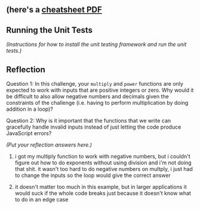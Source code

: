 ## (here's a [cheatsheet PDF](https://guides.github.com/pdfs/markdown-cheatsheet-online.pdf)

## Running the Unit Tests

_(Instructions for how to install the unit testing framework and run the unit tests.)_




## Reflection

Question 1: In this challenge, your `multiply` and `power` functions are only expected to work with inputs that are positive integers or zero. Why would it be difficult to also allow negative numbers and decimals given the constraints of the challenge (i.e. having to perform multiplication by doing addition in a loop)?

Question 2: Why is it important that the functions that we write can gracefully handle invalid inputs instead of just letting the code produce JavaScript errors?

_(Put your reflection answers here.)_

1. i got my multiply function to work with negative numbers, but i couldn't figure out how to do exponents without using division and i'm not doing that shit. it wasn't too hard to do negative numbers on multply, i just had to change the inputs so the loop would give the correct answer

2. it doesn't matter too much in this example, but in larger applications it would suck if the whole code breaks just because it doesn't know what to do in an edge case


